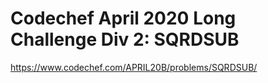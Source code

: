 # Codechef April 2020 Long Challenge Div 2: SQRDSUB

https://www.codechef.com/APRIL20B/problems/SQRDSUB/